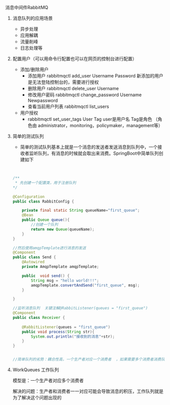 消息中间件RabbitMQ

1. 消息队列的应用场景
   * 异步处理
   * 应用解耦
   * 流量削峰
   * 日志处理等

2. 配置用户（可以用命令行配置也可以在网页的控制台进行配置）
   * 添加/删除用户
     * 添加用户 rabbitmqctl  add_user  Username  Password  新添加的用户是无法登陆控制台的，需要进行授权
     * 删除用户 rabbitmqctl  delete_user  Username
     * 修改用户密码 rabbitmqctl  change_password  Username  Newpassword
     * 查看当前用户列表 rabbitmqctl  list_users
   * 用户授权
     * rabbitmqctl  set_user_tags  User  Tag   user是用户名  Tag是角色  （角色由  administrator，monitoring，policymaker，management等）
   
3. 简单的测试队列

   * 简单的测试队列基本上就是一个消息的发送者发送消息到队列中，一个接收者监听队列，有消息的时候就会取出来消费。SpringBoot中简单队列创建如下

   ```java
   
   
   /**
    * 先创建一个配置类，用于注册队列
   */
   
   @Configuration
   public class RabbitConfig {
   
       private final static String queueName="first_queue";
       @Bean
       public Queue queue(){
           //创建一个队列
           return new Queue(queueName);
       }
   }
   
   //然后使用amqpTemplate进行消息的发送
   @Component
   public class Send {
       @Autowired
       private AmqpTemplate amqpTemplate;
   
       public  void send() {
           String msg = "hello world!!!";
           amqpTemplate.convertAndSend("first_queue", msg);
       }
   
   }
   
   //监听消息队列  关键注解@RabbitListener(queues = "first_queue")
   @Component
   public class Receiver {
       
       @RabbitListener(queues = "first_queue")
       public void process(String str){
           System.out.println("接收到的消息"+str);
       }
   }
   
   
   //简单队列的劣势：耦合性高，一个生产者对应一个消费者  ，如果需要多个消费者消费队列中的消息，这时候就不行了。如果生产者的队列名变更了，同时也需要变更消费者的队列名，耦合性高
   ```

4. WorkQueues  工作队列

   模型是：一个生产者对应多个消费者

   解决的问题：生产者和消费者一一对应可能会导致消息的积压，工作队列就是为了解决这个问题出现的